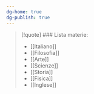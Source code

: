 ```yaml
---
dg-home: true
dg-publish: true
---
```


> [!quote] ### Lista materie:
> - [[Italiano]]
> - [[Filosofia]]
> - [[Arte]]
> - [[Scienze]]
> - [[Storia]]
> - [[Fisica]]
> - [[Inglese]]

